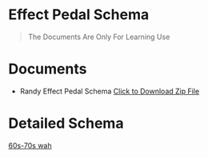 # Effect Pedal Schema
> The Documents Are Only For Learning Use

# Documents
- Randy Effect Pedal Schema
<a href="RandyEffectPedalSchema.zip" download>Click to Download Zip File</a>

# Detailed Schema
[60s-70s wah](/BassEquipments/BassPedal&Effect/EffectPedalSchema/RandyEffectPedalSchema/"altec_436c_compressor.pdf")
